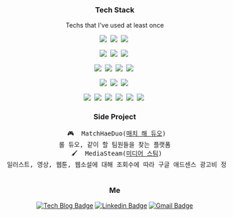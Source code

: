 <h3 align="center">Tech Stack</h3>

<p align="center"> Techs that I've used at least once </p>
<p align="center">
  <img src="https://img.shields.io/badge/Java-007396?style=flat-square&logo=Java&logoColor=white"/></a>&nbsp
  <img src="https://img.shields.io/badge/Kotlin-007396?style=flat-square&logo=Kotlin&logoColor=white"/></a>&nbsp
  <img src="https://img.shields.io/badge/Python-3766AB?style=flat-square&logo=Python&logoColor=white"/></a>&nbsp 
</p>
<p align="center">
  <img src="https://img.shields.io/badge/Javascript-ffb13b?style=flat-square&logo=javascript&logoColor=white"/></a>&nbsp
  <img src="https://img.shields.io/badge/React-61DAFB?style=flat-square&logo=React&logoColor=white"/></a>&nbsp
  <img src="https://img.shields.io/badge/TypeScript-3178C6?style=flat-square&logo=TypeScript&logoColor=white"/></a>&nbsp
</p>
<p align="center">
  <img src="https://img.shields.io/badge/Spring-6DB33F?style=flat-square&logo=Spring&logoColor=white"/></a>&nbsp 
  <img src="https://img.shields.io/badge/SpringBoot-6DB33F?style=flat-square&logo=SpringBoot&logoColor=white"/></a>&nbsp 
  <img src="https://img.shields.io/badge/SpringDataJPA-6DB33F?style=flat-square&logo=Spring&logoColor=white"/></a>&nbsp 
  <img src="https://img.shields.io/badge/Flask-000000?style=flat-square&logo=Flask&logoColor=white"/></a>&nbsp 
</p>
<p align="center">
  <img src="https://img.shields.io/badge/MySQL-4479A1?style=flat-square&logo=MySql&logoColor=white"/></a>&nbsp 
  <img src="https://img.shields.io/badge/Oracle-F80000?style=flat-square&logo=Oracle&logoColor=white"/></a>&nbsp 
  <img src="https://img.shields.io/badge/MSSQL-CC2927?style=flat-square&logo=MicrosoftSQLServer&logoColor=white"/></a>&nbsp 
</p>
<p align="center">
  <img src="https://img.shields.io/badge/AWS-333664?style=flat-square&logo=amazon-aws&logoColor=white"/></a>&nbsp 
  <img src="https://img.shields.io/badge/Tomcat-ffb13b?style=flat-square&logo=ApacheTomcat&logoColor=white"/></a>&nbsp
  <img src="https://img.shields.io/badge/NGINX-6DB33F?style=flat-square&logo=Nginx&logoColor=white"/></a>&nbsp 
  <img src="https://img.shields.io/badge/Jenkins-D24939?style=flat-square&logo=Jenkins&logoColor=white"/></a>&nbsp 
  <img src="https://img.shields.io/badge/Docker-2496ED?style=flat-square&logo=Docker&logoColor=white"/></a>&nbsp 
  <img src="https://img.shields.io/badge/Redis-DC382D?style=flat-square&logo=Redis&logoColor=white"/></a>&nbsp 
</p>

<h3 align="center">Side Project</h3>

<pre align="center">
 🎮  MatchHaeDuo(<a href="https://github.com/izbean/MatchHaeDuo">매치 해 듀오</a>)
 롤 듀오, 같이 할 팀원들을 찾는 플랫폼 
 🖌  MediaSteam(<a href="https://github.com/izbean/Media_steam_server">미디어 스팀</a>)
 일러스트, 영상, 웹툰, 웹소설에 대해 조회수에 따라 구글 애드센스 광고비 정산을 해주는 플랫폼 
 </pre>

<h3 align="center">Me</h3>

<div align=center> 

  [![Tech Blog Badge](http://img.shields.io/badge/-Tech%20blog-black?style=flat-square&logo=github&link=https://izbean.github.io/)](https://izbean.github.io/)
  [![Linkedin Badge](https://img.shields.io/badge/-LinkedIn-blue?style=flat-square&logo=Linkedin&logoColor=white&link=https://www.linkedin.com/in/byeonghun-kang-9232a4202/)](https://www.linkedin.com/in/byeonghun-kang-9232a4202/)
  [![Gmail Badge](https://img.shields.io/badge/Gmail-d14836?style=flat-square&logo=Gmail&logoColor=white&link=mailto:gjslgood2@gmail.com)](mailto:gjslgood2@gmail.com)
  
</div>

<!--
**izbean/izbean** is a ✨ _special_ ✨ repository because its `README.md` (this file) appears on your GitHub profile.

Here are some ideas to get you started:

- 🔭 I’m currently working on ...
- 🌱 I’m currently learning ...
- 👯 I’m looking to collaborate on ...
- 🤔 I’m looking for help with ...
- 💬 Ask me about ...
- 📫 How to reach me: ...
- 😄 Pronouns: ...
- ⚡ Fun fact: ...
-->
